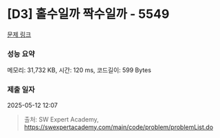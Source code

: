 # [D3] 홀수일까 짝수일까 - 5549 

[문제 링크](https://swexpertacademy.com/main/code/problem/problemDetail.do?contestProbId=AWWxpEDaAVoDFAW4) 

### 성능 요약

메모리: 31,732 KB, 시간: 120 ms, 코드길이: 599 Bytes

### 제출 일자

2025-05-12 12:07



> 출처: SW Expert Academy, https://swexpertacademy.com/main/code/problem/problemList.do
